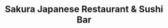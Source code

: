 ---
layout: place
title: "Sakura Japanese Restaurant & Sushi Bar"
permalink: /california/los-angeles/sakura-japanese-restaurant-sushi-bar.html
stateAbbr: CA
stateName: California
cityName: Los Angeles
seo:
  name: "Sakura Japanese Restaurant & Sushi Bar"
  type: Restaurant
  links: null
description: "Looking for sushi in Los Angeles, California? Check out Sakura Japanese Restaurant & Sushi Bar for a delightful Japanese dining experience. Enjoy a variety o..."
place_id: ChIJ46_3-HG6woARcsGxXVJhqoo
photos:
  - name: >-
      places/ChIJ46_3-HG6woARcsGxXVJhqoo/photos/AeeoHcKN1wt4vne1wCgLPjLHEb8pr168HmcU-DanhjnhVa3-UePZZVNEN06-oKBMSmvs2BdAPcSLcsh2XqW66-Q8RB0Jb4u4budzya5bA4zT77HK8lFSROIQZMMFiJ9oskZ8uoJHnmU02_Y4bceg8XoR2BJlTqn22Dw80pc-B0SnD1CkUgbmzKNob8VmDf4xNEPFUVQUS9IjKFEO3u_d22eDaqkwIxrfF4x2iRaOmnun-6u8OusvBO5-1Zu_AkdJLfactrmAbNUpXDF00HAgYFjtjRTiq_-KMInxHVxvbPOAMofp8LGfrctUFTXLJ2lSG0M8fHkHMpGt-eASkfNM1TpphLREYaN7EKq_F5Isr8yigaEGeHiosM6AWtei9UHMK0_sGjJN-5WkoXEIuY-QZzOvy-960E_DJKbD5G-AJUW3qsxdsQ
    widthPx: 3599
    heightPx: 4800
    authorAttributions:
      - displayName: CC Daniel Chen
        uri: https://maps.google.com/maps/contrib/105524574392331688248
        photoUri: >-
          https://lh3.googleusercontent.com/a-/ALV-UjXTytpMVRGOr8zonRabwNOckvjGcvrmtIroJ0We2NfqC4CniHat_Q=s100-p-k-no-mo
    flagContentUri: >-
      https://www.google.com/local/imagery/report/?cb_client=maps_api_places.places_api&image_key=!1e10!2sCIHM0ogKEICAgIDHttT8YQ&hl=en-US
    googleMapsUri: >-
      https://www.google.com/maps/place//data=!3m4!1e2!3m2!1sCIHM0ogKEICAgIDHttT8YQ!2e10!4m2!3m1!1s0x80c2ba71f8f7afe3:0x8aaa61525db1c172
  - name: >-
      places/ChIJ46_3-HG6woARcsGxXVJhqoo/photos/AeeoHcLJ0YauL7sz1_U0YKxdS-br7AAudc83aC8r1j8SGE7ZDr-TpphZsrEo8AaTMbkGOQI-Dx3Rkg3Tzl3HIhs8RnFT4wKsw7sALgU935XtYSs9ndqLsMGRajHSAJcuP3eMMI9P11fxaM5UpDDCsXDIcMa_H9xfrFczj0Z0Z4UM0fQTeyqVFXsV3C3Xz3tZ-irEUab1n22zN0AXBrl8RBKhzQayiwij68x3vBQNO6mcgVR2LbPu20BZgJT61VMdnDgEkRG61-r-aIjGVpzNCmLw2hYMkrYtVleVEsltSic-KWyofR_rHQv-eqA1UB2rWFFOSP9CItMN28_7t8rCN38BFpEcJBzy1qY7MO9ia23iuLrazXVOnSsqXtTmCjtD7_5J1DDATvAm2wlzNK5QAq8Y84F0CY0kAj6yZkZJS4c7EMdQmw
    widthPx: 4032
    heightPx: 3024
    authorAttributions:
      - displayName: V Bowden
        uri: https://maps.google.com/maps/contrib/100767853840428994417
        photoUri: >-
          https://lh3.googleusercontent.com/a/ACg8ocIfCAx0j9ynzKllpMl84Apb8NXZGbeVhXmmYgXoVszd4uukYHI=s100-p-k-no-mo
    flagContentUri: >-
      https://www.google.com/local/imagery/report/?cb_client=maps_api_places.places_api&image_key=!1e10!2sCIHM0ogKEICAgIDuv_OucA&hl=en-US
    googleMapsUri: >-
      https://www.google.com/maps/place//data=!3m4!1e2!3m2!1sCIHM0ogKEICAgIDuv_OucA!2e10!4m2!3m1!1s0x80c2ba71f8f7afe3:0x8aaa61525db1c172
  - name: >-
      places/ChIJ46_3-HG6woARcsGxXVJhqoo/photos/AeeoHcKuqshWJf0hlQ8-YcNGStFAPJyR5DnVk48ogEWM7LdFM2d95KFyP4ZJYZgQH4lwjKC51u28lR35jNLfx8K4Q-RyDfMpz-fRXWLuUXFCStEqIKKZkJoa_OiYpz9FU2EEGVAPbr7kbEH-BR3XVdZiVV_x1N7tkTCEFYLamWqHQ7BW_Idtv_YhTNT5kieuskua-NAh9OzzOWfnAwRhcL3P-Gbx9RHtWO9kQygaIKs2C4d0F2q5ZmRFe7nILql4Z6q2OqoAqc0IAkfZHWM6H-a3XbTrSWGlqM4vLaJPlXlVdBOQHwPPG5pXQh8TmMXSO75xbzgoDKI5vEAB4Ji1hSFCwllFD92iXS5rjYBeEgp4odBAzDIxPTogZO2GNDKpaMlTYxJPKK1icv4-pdhyosta24OuiWH3W2USgDFk0gAkcfr5vw
    widthPx: 4032
    heightPx: 3024
    authorAttributions:
      - displayName: Steve Chen
        uri: https://maps.google.com/maps/contrib/100875349693301791049
        photoUri: >-
          https://lh3.googleusercontent.com/a-/ALV-UjU7aKkfLZL4pNi6Xc40l5d8wQK_aYavo5Ol9zl2QPgsFAOIMGAN=s100-p-k-no-mo
    flagContentUri: >-
      https://www.google.com/local/imagery/report/?cb_client=maps_api_places.places_api&image_key=!1e10!2sCIHM0ogKEICAgIDr7NWoDw&hl=en-US
    googleMapsUri: >-
      https://www.google.com/maps/place//data=!3m4!1e2!3m2!1sCIHM0ogKEICAgIDr7NWoDw!2e10!4m2!3m1!1s0x80c2ba71f8f7afe3:0x8aaa61525db1c172
  - name: >-
      places/ChIJ46_3-HG6woARcsGxXVJhqoo/photos/AeeoHcKLSDOM7ECOugsd1BziGzlOvtgnT6-cOLx6SIG9BD8g19N6SJ8lwfbAe8_xn4_GKLnb-24dq3WQMzQ42KPZ1xMYKU2lvFiC5QqyAqf84noJMGuRrMzVbOqPAMqSx22-nsN4oZjASCEBjBZzXckc9D72Oqgfgxmv6r1VDRd9-Xo5uypFBHRNv3siG1p9c0byT7DpEJyCrFPbvxKINkZtarDkISWurGooVrdu-zqXJ6d0Q1-ogViH_08ZSRwSD39NwyVqValPvjrgr86KWeFngYBYfEOzzFUeUKO5tZjZj-u0Bt34mRZ7kJpCF8lHNXCndDY-aDK-F6xHhFjUwz3_l_nHCOQVf661rZyqwVbMCDQ976UzVKy7vh0hfVXVDguQUlNqGd-cOCy0LZVM6I5hTbebXRZK8pzB0u9AYK4uUAo
    widthPx: 4000
    heightPx: 2252
    authorAttributions:
      - displayName: Gerald p
        uri: https://maps.google.com/maps/contrib/109888329898344572014
        photoUri: >-
          https://lh3.googleusercontent.com/a-/ALV-UjX4cs7NhKBSFPtgdWawouepwEMsZRjXiPU9fkp-ajyKV4Bd3Jw=s100-p-k-no-mo
    flagContentUri: >-
      https://www.google.com/local/imagery/report/?cb_client=maps_api_places.places_api&image_key=!1e10!2sCIHM0ogKEICAgICH_IWnRg&hl=en-US
    googleMapsUri: >-
      https://www.google.com/maps/place//data=!3m4!1e2!3m2!1sCIHM0ogKEICAgICH_IWnRg!2e10!4m2!3m1!1s0x80c2ba71f8f7afe3:0x8aaa61525db1c172
  - name: >-
      places/ChIJ46_3-HG6woARcsGxXVJhqoo/photos/AeeoHcKXcmJrz_ijqMYW331oshawKVQpHkRw-fzZiAtZWpmJYRjGNTcu2zvEZZEycZnjmpfcEyXc6F1IgXddmaKK88TmHDjuAc_TfXTB02oPzjgfv-BVdedZtNuihv2g-_SlfZBYD0mY-3SQtdVx9QpyxWuezoaVhGfwg1Bn7OC55TFLtlPLkdCkjKf0UocilJoQx_NcpnvJHWlpr9hH4Dc8LaAi281h1MZ0cLNuv_E6PlPVmK9kjvhO_0_hu0eGMttMyoqjxAj2W1hWnIVamZ1Bm-oG_dF8pSkHgAj6KWLxvEQmgYI8OtuKYHelpWVK6aiy9c5iVc_nieJbeNpblVe_PpRIkf5-bD-9BQB1IN4mZOAclFIV-cqk7sMH0xmnhknWWie_U2bjk4Rz9BltW2w7xKayqGfEeNJuKIUonWSV5vT7e9kT
    widthPx: 4800
    heightPx: 3600
    authorAttributions:
      - displayName: CC Daniel Chen
        uri: https://maps.google.com/maps/contrib/105524574392331688248
        photoUri: >-
          https://lh3.googleusercontent.com/a-/ALV-UjXTytpMVRGOr8zonRabwNOckvjGcvrmtIroJ0We2NfqC4CniHat_Q=s100-p-k-no-mo
    flagContentUri: >-
      https://www.google.com/local/imagery/report/?cb_client=maps_api_places.places_api&image_key=!1e10!2sCIHM0ogKEICAgIDHttSkxgE&hl=en-US
    googleMapsUri: >-
      https://www.google.com/maps/place//data=!3m4!1e2!3m2!1sCIHM0ogKEICAgIDHttSkxgE!2e10!4m2!3m1!1s0x80c2ba71f8f7afe3:0x8aaa61525db1c172
  - name: >-
      places/ChIJ46_3-HG6woARcsGxXVJhqoo/photos/AeeoHcLvTwVPdqV9W4muRTgHQAcXusAd1Mq1Zz3_9rhR7HkKvvsTO-TMwrEg4OyHg-T8ClwjO-6gmqITqTzzZQMrrBthtPCcNBxNGYu_pK7EmFS_wcC9FhAf4A8UCdCj9kp5qOyqEjAsru6IE6KyFo5z5Ul_vAF_346wyRPtaeezP2OtTvFDj9MWAFyrc1JsKcZuJAM6FeXtcvkq9_wGKXfR0IxTM3lXAa5USI8R91JsJMHgF7RJAi7ZDmJEWndhKs4xnGW7foT7CV7-qhrgIiRDDZlMbwI_BiUFjzwpwx9e25uwK81DEwY3dDSWrS5nEJyvL2RRoLfASRKgqamUTKzf7Nx5uL_75g-1geH-1stQ8l6VwK6j-woFQS2eVfJ5t6TKM-nhr7LcXY884Xq50vIZqbsDGtAvF8KZjL7jPlDdVL1P48oG
    widthPx: 4032
    heightPx: 3024
    authorAttributions:
      - displayName: CC Daniel Chen
        uri: https://maps.google.com/maps/contrib/105524574392331688248
        photoUri: >-
          https://lh3.googleusercontent.com/a-/ALV-UjXTytpMVRGOr8zonRabwNOckvjGcvrmtIroJ0We2NfqC4CniHat_Q=s100-p-k-no-mo
    flagContentUri: >-
      https://www.google.com/local/imagery/report/?cb_client=maps_api_places.places_api&image_key=!1e10!2sCIHM0ogKEICAgIDHtvTP_AE&hl=en-US
    googleMapsUri: >-
      https://www.google.com/maps/place//data=!3m4!1e2!3m2!1sCIHM0ogKEICAgIDHtvTP_AE!2e10!4m2!3m1!1s0x80c2ba71f8f7afe3:0x8aaa61525db1c172
  - name: >-
      places/ChIJ46_3-HG6woARcsGxXVJhqoo/photos/AeeoHcLiC81sL0PdffBR2E4vNH22yJPfKo1VRDowOOSv3aFGCf2qDEbkVv438tv-eZanAGCLmlbYhRnzMwWUkcvJSdJIPm-D-dZm24-xnRtlD99LlQzEuFS38BIc4Sm_ZDdyzeWwI41MlKrxYkJrq4264qAoDQ0R9b1-qD9YoBwq7giLAfGJghtJfrfKscdSwaynxAg-qNkKPmIhX3EeVhnbnp9dGHZxDGhUnOKtYft6GNjMsl8OieZs7S_f6KsuufP1WXJRWvAFwsOGlIF11rken0YDsL33fQyOxD7vu-X7pg66ISsGZgQVhYEl2XZF6kKfYE852qHleZFol1A6HKjXOQKpM1T3MLqXA73eDDLwuj9EK0Wr_X6aVyluyZ_kKJskDAqfhA6BOaahwvf6eAwyX9A1nw8bNzUzzmtCX9kPperTJQ
    widthPx: 4800
    heightPx: 3600
    authorAttributions:
      - displayName: James Ng
        uri: https://maps.google.com/maps/contrib/109430311889400890311
        photoUri: >-
          https://lh3.googleusercontent.com/a-/ALV-UjXk4UimVE3pgoPhzBcwKVVAdV86z6WPpZSvcrTHQJ_AqJvfuD8nxQ=s100-p-k-no-mo
    flagContentUri: >-
      https://www.google.com/local/imagery/report/?cb_client=maps_api_places.places_api&image_key=!1e10!2sCIHM0ogKEICAgICs_ZbENQ&hl=en-US
    googleMapsUri: >-
      https://www.google.com/maps/place//data=!3m4!1e2!3m2!1sCIHM0ogKEICAgICs_ZbENQ!2e10!4m2!3m1!1s0x80c2ba71f8f7afe3:0x8aaa61525db1c172
  - name: >-
      places/ChIJ46_3-HG6woARcsGxXVJhqoo/photos/AeeoHcJdgEliUkzxkuZu9G3MSalkfZEcba7HlsMozDcVvBccwQCFmwmOwd2I0L8AdI0R6t4ViSLfCCDRnrlRQglTTHski-WJ9icYeBfk2Vwqzm7SnH956ZJi6O4Iw2zZ09wffXj_VDocdEVvjrmZvsyG9zSCDxIZMHcV9LbTLunyvSNxPA1InvH0p9agIl3rbFGe6Jqu3M3EkzpwcZri03zeUo1N34pHMElMtrtKfX3Wdl4_czWWzJrJ0J7VLgFW4rGlPl8zaT51Ex10pVJALh3H-jcFQkJcrHNclk1AfYh0urw_ivC5snu-ciG4NSwDRfwkqajcOnl2e-SQsDGm3lx4H4OnxR_KZC2kA5OQfHMUSSibFokim1NGjNdIgkplTGxsf2bxdLdOHUEO0gEXtcEnIK0wGNoF59btHFRpnR8ax-sfqQ
    widthPx: 3449
    heightPx: 2211
    authorAttributions:
      - displayName: Roberto Ammendola
        uri: https://maps.google.com/maps/contrib/114272060931501088062
        photoUri: >-
          https://lh3.googleusercontent.com/a-/ALV-UjWSrAbbi_69xA2tIUqC1KPjlFTpVyDWqVPp0KE8yTb8xEDUoZ6A6Q=s100-p-k-no-mo
    flagContentUri: >-
      https://www.google.com/local/imagery/report/?cb_client=maps_api_places.places_api&image_key=!1e10!2sCIHM0ogKEICAgIDh4siRQA&hl=en-US
    googleMapsUri: >-
      https://www.google.com/maps/place//data=!3m4!1e2!3m2!1sCIHM0ogKEICAgIDh4siRQA!2e10!4m2!3m1!1s0x80c2ba71f8f7afe3:0x8aaa61525db1c172
  - name: >-
      places/ChIJ46_3-HG6woARcsGxXVJhqoo/photos/AeeoHcLkpb8ErlYVAWlilJVP2GrnBa44vxTQejBm3JwR5lHz_Hlr8kraWFPKFIzLhL0xjVCDets4Otxbkpn9xmN9EjGuSssBKBWGbKTvOU7F9OUz0sNZ44cR_0m-vaLSfltUlpG-aCynBEfKxdGnKIIpYPlMeNhqfIqa-f9KoxXX_2OnwMuwsIQXRN3StabBlRlQpiH1QYYpDXLXLu0pH_w9FeLApmsQGVCm-j9s48If418YT702GvArlclqAC3lR4C3nYC1BVFGdmmm7FJIerb_fddWr4_Thd4i4_xp53LtjKNCy8VKy1WJYBpBh7uyl_cmcrSq69ENaWKHRLL-33DXwIIKU_YBQZ1psoE1cXmg9mNMPHePnyEWdZH9EW2L9ON9ls0sNB_SO3x090jpgJJBLAWyoU8QYkVRUwoEX6C23gCLpF0
    widthPx: 3000
    heightPx: 4000
    authorAttributions:
      - displayName: Charles Chen
        uri: https://maps.google.com/maps/contrib/115084358040295258320
        photoUri: >-
          https://lh3.googleusercontent.com/a-/ALV-UjUyyhl6H2-ldkijMrnok7licnkW8q1J2r03p3cJ2dNM6uHBefRgHg=s100-p-k-no-mo
    flagContentUri: >-
      https://www.google.com/local/imagery/report/?cb_client=maps_api_places.places_api&image_key=!1e10!2sCIHM0ogKEICAgIDR36iMvwE&hl=en-US
    googleMapsUri: >-
      https://www.google.com/maps/place//data=!3m4!1e2!3m2!1sCIHM0ogKEICAgIDR36iMvwE!2e10!4m2!3m1!1s0x80c2ba71f8f7afe3:0x8aaa61525db1c172
  - name: >-
      places/ChIJ46_3-HG6woARcsGxXVJhqoo/photos/AeeoHcLb33L31mZXgv-rTGXYZJSM1OzUqTxf-DMozoYVt4G4LY0OtYRlOjPmhqWuFX6mPdy4bdgWadfASEa0fv1x1KMahnCm0W7_pCnlFwAfNmDwz9xTbTq7joukfBvWUPufCNRTQpQjBApe6XGYkqS_VkaW7k5V7Pas4PN2kk9fDntpoD5W9yRRfEtkar-BvVZE8RAkjUnqA1D81TBubTzXEUk-5MF8jVlGx6G0F4vvJR2J-bFzBB6wk2M4SF-fIo6QaCgAojdocwEeERKQyBker-gCyeSQNa4cIFAVRXEr83URQFyw74_gTW3Ow7K1wzfAQuAh_L4oNdBlpsZfPnbPMsJCvhczd5MfpEulWAcqHh_WnK4I3XQbiMmjmUuN6R3QHTj231J4bd-7GZxGyFGUgV8uMyeP3YgExcQgMiR5BMafo5fS
    widthPx: 4000
    heightPx: 3000
    authorAttributions:
      - displayName: Suthasinee Harsopha
        uri: https://maps.google.com/maps/contrib/114910042315687537249
        photoUri: >-
          https://lh3.googleusercontent.com/a-/ALV-UjV6SP2I7x8tggkHUyWx38dnGCC12Hy00auXPdOPU0g26wSlQO1fVg=s100-p-k-no-mo
    flagContentUri: >-
      https://www.google.com/local/imagery/report/?cb_client=maps_api_places.places_api&image_key=!1e10!2sCIHM0ogKEICAgIDpxZOd7wE&hl=en-US
    googleMapsUri: >-
      https://www.google.com/maps/place//data=!3m4!1e2!3m2!1sCIHM0ogKEICAgIDpxZOd7wE!2e10!4m2!3m1!1s0x80c2ba71f8f7afe3:0x8aaa61525db1c172
address: 4545 S Centinela Ave, Los Angeles, CA 90066, USA
street: 4545 S Centinela Ave
city: Los Angeles
state: CA
zip: '90066'
country: USA
neighborhood: Del Rey
latitude: '33.991931'
longitude: '-118.422440'
accessibility_options:
  wheelchairAccessibleParking: true
  wheelchairAccessibleEntrance: true
  wheelchairAccessibleRestroom: true
  wheelchairAccessibleSeating: true
business_status: OPERATIONAL
name: Sakura Japanese Restaurant & Sushi Bar
google_maps_links:
  directionsUri: >-
    https://www.google.com/maps/dir//''/data=!4m7!4m6!1m1!4e2!1m2!1m1!1s0x80c2ba71f8f7afe3:0x8aaa61525db1c172!3e0
  placeUri: https://maps.google.com/?cid=9991905729662009714
  writeAReviewUri: >-
    https://www.google.com/maps/place//data=!4m3!3m2!1s0x80c2ba71f8f7afe3:0x8aaa61525db1c172!12e1
  reviewsUri: >-
    https://www.google.com/maps/place//data=!4m4!3m3!1s0x80c2ba71f8f7afe3:0x8aaa61525db1c172!9m1!1b1
  photosUri: >-
    https://www.google.com/maps/place//data=!4m3!3m2!1s0x80c2ba71f8f7afe3:0x8aaa61525db1c172!10e5
primary_type: Japanese Restaurant
opening_hours:
  regular: null
  current: null
secondary_opening_hours:
  regular:
    weekdayDescriptions: null
    type: null
  current:
    weekdayDescriptions: null
    type: null
phone: null
price_level: null
price_range: null
rating: null
rating_count: 0
website: null
reviews: null
parking_options: null
payment_options: null
allow_dogs: null
curbside_pickup: null
delivery: null
dine_in: null
good_for_children: null
good_for_groups: null
good_for_sports: null
live_music: null
menu_for_children: null
outdoor_seating: null
reservable: null
restroom: null
serves_beer: null
serves_breakfast: null
serves_brunch: null
serves_cocktails: null
serves_coffee: null
serves_dinner: null
serves_dessert: null
serves_lunch: null
serves_vegetarian_food: null
serves_wine: null
takeout: null
summary: null

---